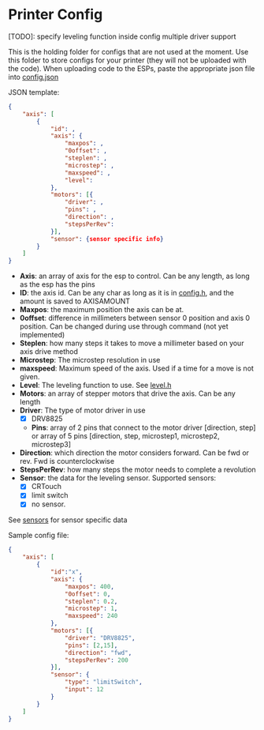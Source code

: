 # Printer Config

[TODO]: specify leveling function inside config
multiple driver support

This is the holding folder for configs that are not used at the moment. Use this folder to store configs for your printer (they will not be uploaded with the code). When uploading code to the ESPs, paste the appropriate json file into [config.json](/data/config.json)

JSON template:

```json
{
    "axis": [
        {
            "id": ,
            "axis": {
                "maxpos": ,
                "0offset": ,
                "steplen": ,
                "microstep": ,
                "maxspeed": ,
                "level":
            },
            "motors": [{
                "driver": ,
                "pins": ,
                "direction": ,
                "stepsPerRev":
            }],
            "sensor": {sensor specific info}
        }
    ]
}
```

- **Axis**: an array of axis for the esp to control. Can be any length, as long as the esp has the pins
- **ID**: the axis id. Can be any char as long as it is in [config.h](config.h), and the amount is saved to AXISAMOUNT
- **Maxpos**: the maximum position the axis can be at.
- **0offset**: difference in millimeters between sensor 0 position and axis 0 position. Can be changed during use through command (not yet implemented)
- **Steplen**: how many steps it takes to move a millimeter based on your axis drive method
- **Microstep**: The microstep resolution in use
- **maxspeed**: Maximum speed of the axis. Used if a time for a move is not given.
- **Level**: The leveling function to use. See [level.h](/include/leveling.h)
- **Motors**: an array of stepper motors that drive the axis. Can be any length
- **Driver**: The type of motor driver in use
  - [x] DRV8825
  - **Pins**: array of 2 pins that connect to the motor driver [direction, step] or array of 5 pins [direction, step, microstep1, microstep2, microstep3]
- **Direction**: which direction the motor considers forward. Can be fwd or rev. Fwd is counterclockwise
- **StepsPerRev**: how many steps the motor needs to complete a revolution
- **Sensor**: the data for the leveling sensor. Supported sensors:
  - [x] CRTouch
  - [x] limit switch
  - [x] no sensor.

See [sensors](/include/sensors.h) for sensor specific data

Sample config file:

```json
{
    "axis": [
        {
            "id":"x",
            "axis": {
                "maxpos": 400,
                "0offset": 0,
                "steplen": 0.2,
                "microstep": 1,
                "maxspeed": 240
            },
            "motors": [{
                "driver": "DRV8825",
                "pins": [2,15],
                "direction": "fwd",
                "stepsPerRev": 200
            }],
            "sensor": {
                "type": "limitSwitch",
                "input": 12
            }
        }
    ]
}
```
